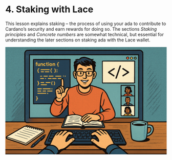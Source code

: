 # 4. Staking with Lace

This lesson explains staking – the process of using your ada to contribute to Cardano’s security and earn rewards for doing so. The sections *Staking principles* and *Concrete numbers* are somewhat technical, but essential for understanding the later sections on staking ada with the Lace wallet.

![Video placeholder](images/video-holder.png)